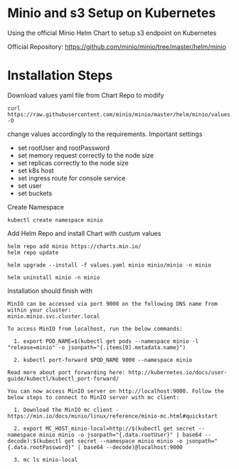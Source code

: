 # Minio and s3 Setup on Kubernetes

Using the official Minio Helm Chart to setup s3 endpoint on Kubernetes

Official Repository: https://github.com/minio/minio/tree/master/helm/minio

# Installation Steps

Download values yaml file from Chart Repo to modify

```
curl https://raw.githubusercontent.com/minio/minio/master/helm/minio/values.yaml -O
```

change values accordingly to the requirements. Important settings

- set rootUser and rootPassword
- set memory request correctly to the node size
- set replicas correctly to the node size
- set k8s host
- set ingress route for console service
- set user
- set buckets

Create Namespace

```
kubectl create namespace minio
```

Add Helm Repo and install Chart with custum values

```
helm repo add minio https://charts.min.io/
helm repo update

helm upgrade --install -f values.yaml minio minio/minio -n minio

helm uninstall minio -n minio
```

Installation should finish with

```
MinIO can be accessed via port 9000 on the following DNS name from within your cluster:
minio.minio.svc.cluster.local

To access MinIO from localhost, run the below commands:

  1. export POD_NAME=$(kubectl get pods --namespace minio -l "release=minio" -o jsonpath="{.items[0].metadata.name}")

  2. kubectl port-forward $POD_NAME 9000 --namespace minio

Read more about port forwarding here: http://kubernetes.io/docs/user-guide/kubectl/kubectl_port-forward/

You can now access MinIO server on http://localhost:9000. Follow the below steps to connect to MinIO server with mc client:

  1. Download the MinIO mc client - https://min.io/docs/minio/linux/reference/minio-mc.html#quickstart

  2. export MC_HOST_minio-local=http://$(kubectl get secret --namespace minio minio -o jsonpath="{.data.rootUser}" | base64 --decode):$(kubectl get secret --namespace minio minio -o jsonpath="{.data.rootPassword}" | base64 --decode)@localhost:9000

  3. mc ls minio-local
```
